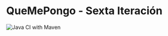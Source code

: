 # QueMePongo - Sexta Iteración
![Java CI with Maven](https://github.com/dds-utn/api-accuweather-objetos/workflows/Java%20CI%20with%20Maven/badge.svg)
